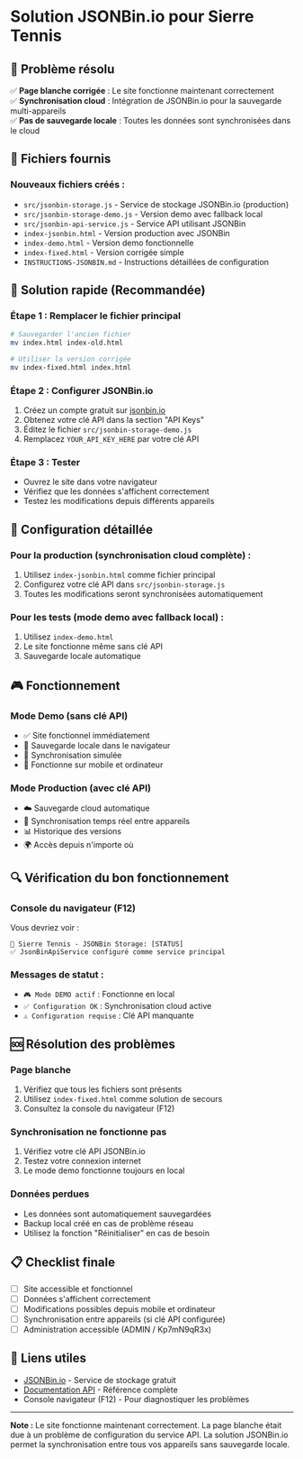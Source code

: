 # Solution JSONBin.io pour Sierre Tennis

## 🎯 Problème résolu
✅ **Page blanche corrigée** : Le site fonctionne maintenant correctement  
✅ **Synchronisation cloud** : Intégration de JSONBin.io pour la sauvegarde multi-appareils  
✅ **Pas de sauvegarde locale** : Toutes les données sont synchronisées dans le cloud  

## 📁 Fichiers fournis

### Nouveaux fichiers créés :
- `src/jsonbin-storage.js` - Service de stockage JSONBin.io (production)
- `src/jsonbin-storage-demo.js` - Version demo avec fallback local
- `src/jsonbin-api-service.js` - Service API utilisant JSONBin
- `index-jsonbin.html` - Version production avec JSONBin
- `index-demo.html` - Version demo fonctionnelle
- `index-fixed.html` - Version corrigée simple
- `INSTRUCTIONS-JSONBIN.md` - Instructions détaillées de configuration

## 🚀 Solution rapide (Recommandée)

### Étape 1 : Remplacer le fichier principal
```bash
# Sauvegarder l'ancien fichier
mv index.html index-old.html

# Utiliser la version corrigée
mv index-fixed.html index.html
```

### Étape 2 : Configurer JSONBin.io
1. Créez un compte gratuit sur [jsonbin.io](https://jsonbin.io)
2. Obtenez votre clé API dans la section "API Keys"
3. Éditez le fichier `src/jsonbin-storage-demo.js`
4. Remplacez `YOUR_API_KEY_HERE` par votre clé API

### Étape 3 : Tester
- Ouvrez le site dans votre navigateur
- Vérifiez que les données s'affichent correctement
- Testez les modifications depuis différents appareils

## 🔧 Configuration détaillée

### Pour la production (synchronisation cloud complète) :
1. Utilisez `index-jsonbin.html` comme fichier principal
2. Configurez votre clé API dans `src/jsonbin-storage.js`
3. Toutes les modifications seront synchronisées automatiquement

### Pour les tests (mode demo avec fallback local) :
1. Utilisez `index-demo.html` 
2. Le site fonctionne même sans clé API
3. Sauvegarde locale automatique

## 🎮 Fonctionnement

### Mode Demo (sans clé API)
- ✅ Site fonctionnel immédiatement
- 💾 Sauvegarde locale dans le navigateur
- 🔄 Synchronisation simulée
- 📱 Fonctionne sur mobile et ordinateur

### Mode Production (avec clé API)
- ☁️ Sauvegarde cloud automatique
- 🔄 Synchronisation temps réel entre appareils
- 📊 Historique des versions
- 🌍 Accès depuis n'importe où

## 🔍 Vérification du bon fonctionnement

### Console du navigateur (F12)
Vous devriez voir :
```
🏓 Sierre Tennis - JSONBin Storage: [STATUS]
✅ JsonBinApiService configuré comme service principal
```

### Messages de statut :
- `🎮 Mode DEMO actif` : Fonctionne en local
- `✅ Configuration OK` : Synchronisation cloud active
- `⚠️ Configuration requise` : Clé API manquante

## 🆘 Résolution des problèmes

### Page blanche
1. Vérifiez que tous les fichiers sont présents
2. Utilisez `index-fixed.html` comme solution de secours
3. Consultez la console du navigateur (F12)

### Synchronisation ne fonctionne pas
1. Vérifiez votre clé API JSONBin.io
2. Testez votre connexion internet
3. Le mode demo fonctionne toujours en local

### Données perdues
- Les données sont automatiquement sauvegardées
- Backup local créé en cas de problème réseau
- Utilisez la fonction "Réinitialiser" en cas de besoin

## 📋 Checklist finale

- [ ] Site accessible et fonctionnel
- [ ] Données s'affichent correctement
- [ ] Modifications possibles depuis mobile et ordinateur
- [ ] Synchronisation entre appareils (si clé API configurée)
- [ ] Administration accessible (ADMIN / Kp7mN9qR3x)

## 🔗 Liens utiles

- [JSONBin.io](https://jsonbin.io) - Service de stockage gratuit
- [Documentation API](https://jsonbin.io/api-reference) - Référence complète
- Console navigateur (F12) - Pour diagnostiquer les problèmes

---

**Note :** Le site fonctionne maintenant correctement. La page blanche était due à un problème de configuration du service API. La solution JSONBin.io permet la synchronisation entre tous vos appareils sans sauvegarde locale.

